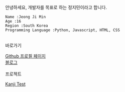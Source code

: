 안녕하세요, 개발자를 목표로 하는 정지민이라고 합니다.
<br>
<pre><code>Name :Jeong Ji Min
Age :16
Region :South Korea
Programming Language :Python, Javascript, HTML, CSS
</code></pre>
<br>
바로가기
<br>

[Github 프로필 페이지](https://github.com/jeong-jimin-github)
<br>
[블로그](https://blog.jeong-jimin.com/)
<br><br>
프로젝트
<br>

[Kanji Test](https://github.com/jeong-jimin-github/kanji-test)
<br>
